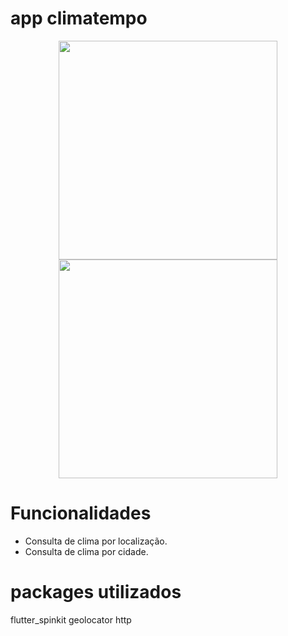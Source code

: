 # app climatempo

<p align="center">
  <img src="https://user-images.githubusercontent.com/6609513/245206812-4dbaf28e-19ad-4a47-acc9-29a053b758d7.jpg" width="350">
  <img src="https://user-images.githubusercontent.com/6609513/245207382-faa2891e-64ef-4b12-b470-72106d913235.jpg" width="350">

</p>

# Funcionalidades

* Consulta de clima por localização.
* Consulta de clima por cidade.

# packages utilizados

  flutter_spinkit
  geolocator
  http

